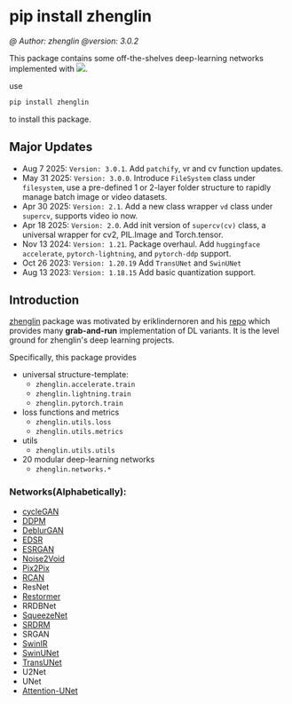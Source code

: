# pip install zhenglin
*@ Author: zhenglin*
*@version: 3.0.2*

This package contains some off-the-shelves deep-learning networks implemented with [![](https://img.shields.io/badge/Pytorch-ee4c2c?style=flat-square&logo=pytorch&logoColor=white)](https://pytorch.org/).

use
```bash
pip install zhenglin
```

to install this package.

## Major Updates
+ Aug 7 2025: `Version: 3.0.1`. Add `patchify`, vr and cv function updates.
+ May 31 2025: `Version: 3.0.0`. Introduce `FileSystem` class under `filesystem`, use a pre-defined 1 or 2-layer folder structure to rapidly manage batch image or video datasets.
+ Apr 30 2025: `Version: 2.1`. Add a new class wrapper `vd` class under `supercv`, supports video io now.
+ Apr 18 2025: `Version: 2.0`. Add init version of `supercv(cv)` class, a universal wrapper for cv2, PIL.Image and Torch.tensor.
+ Nov 13 2024: `Version: 1.21`. Package overhaul. Add `huggingface accelerate`, `pytorch-lightning`, and `pytorch-ddp` support.
+ Oct 26 2023: `Version: 1.20.19` Add `TransUNet` and `SwinUNet`
+ Aug 13 2023: `Version: 1.18.15` Add basic quantization support.


## Introduction

[zhenglin](https://pypi.org/project/zhenglin/) package was motivated by eriklindernoren and his [repo](https://github.com/eriklindernoren/PyTorch-GAN) which provides many **grab-and-run** implementation of DL variants. It is the level ground for zhenglin's deep learning projects.

Specifically, this package provides
+ universal structure-template:
    - `zhenglin.accelerate.train`
    - `zhenglin.lightning.train`
    - `zhenglin.pytorch.train`
+ loss functions and metrics
    - `zhenglin.utils.loss`
    - `zhenglin.utils.metrics`
+ utils
    - `zhenglin.utils.utils`
+ 20 modular deep-learning networks
    - `zhenglin.networks.*`

### Networks(Alphabetically):
- [cycleGAN](https://github.com/aitorzip/PyTorch-CycleGAN)
- [DDPM](https://github.com/dome272/Diffusion-Models-pytorch)
- [DeblurGAN](https://github.com/fourson/DeblurGAN-pytorch/tree/master)
- [EDSR](https://github.com/twtygqyy/pytorch-edsr/blob/master/edsr.py)
- [ESRGAN](https://github.com/eriklindernoren/PyTorch-GAN/blob/master/implementations/esrgan/esrgan.py)
- [Noise2Void](https://github.com/JohnYKiyo/Noise2Void/blob/master/02_training_test_Noise2Void.ipynb)
- [Pix2Pix](https://github.com/mrzhu-cool/pix2pix-pytorch)
- [RCAN](https://github.com/yjn870/RCAN-pytorch)
- ResNet
- [Restormer](https://github.com/leftthomas/Restormer)
- RRDBNet
- [SqueezeNet](https://github.com/gsp-27/pytorch_Squeezenet/tree/master)
- [SRDRM](https://github.com/xahidbuffon/SRDRM/tree/master)
- SRGAN
- [SwinIR](https://github.com/JingyunLiang/SwinIR)
- [SwinUNet](https://github.com/HuCaoFighting/Swin-Unet/tree/main)
- [TransUNet](https://github.com/Beckschen/TransUNet)
- U2Net
- UNet
- [Attention-UNet](https://github.com/Andy-zhujunwen/UNET-ZOO/blob/master)
